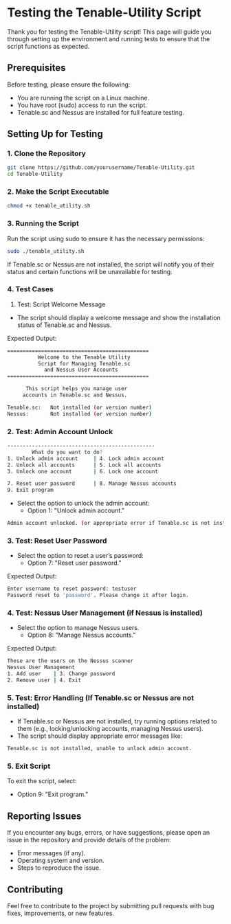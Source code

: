 # Testing the Tenable-Utility Script
Thank you for testing the Tenable-Utility script! This page will guide you through setting up the environment and running tests to ensure that the script functions as expected.
## Prerequisites
Before testing, please ensure the following:
- You are running the script on a Linux machine.
- You have root (sudo) access to run the script.
- Tenable.sc and Nessus are installed for full feature testing.

## Setting Up for Testing
### 1. Clone the Repository
```bash
git clone https://github.com/yourusername/Tenable-Utility.git
cd Tenable-Utility
```
### 2. Make the Script Executable
```bash
chmod +x tenable_utility.sh
```
### 3. Running the Script
Run the script using sudo to ensure it has the necessary permissions:
```bash
sudo ./tenable_utility.sh
```
If Tenable.sc or Nessus are not installed, the script will notify you of their status and certain functions will be unavailable for testing.

### 4. Test Cases
1. Test: Script Welcome Message
- The script should display a welcome message and show the installation status of Tenable.sc and Nessus.

Expected Output:
```bash
==============================================
          Welcome to the Tenable Utility
          Script for Managing Tenable.sc
            and Nessus User Accounts
==============================================

      This script helps you manage user
     accounts in Tenable.sc and Nessus.

Tenable.sc:   Not installed (or version number)
Nessus:       Not installed (or version number)

```
### 2. Test: Admin Account Unlock
```bash
------------------------------------------------
        What do you want to do?
1. Unlock admin account     | 4. Lock admin account
2. Unlock all accounts      | 5. Lock all accounts
3. Unlock one account       | 6. Lock one account

7. Reset user password      | 8. Manage Nessus accounts
9. Exit program
```
- Select the option to unlock the admin account:
    - Option 1: "Unlock admin account."
```bash
Admin account unlocked. (or appropriate error if Tenable.sc is not installed)
```
### 3. Test: Reset User Password
- Select the option to reset a user’s password:
    - Option 7: "Reset user password."

Expected Output:
```bash
Enter username to reset password: testuser
Password reset to 'password'. Please change it after login.
```
### 4. Test: Nessus User Management (if Nessus is installed)
- Select the option to manage Nessus users.
    - Option 8: "Manage Nessus accounts."

Expected Output:
```bash
These are the users on the Nessus scanner
Nessus User Management
1. Add user    | 3. Change password
2. Remove user | 4. Exit
```
### 5. Test: Error Handling (If Tenable.sc or Nessus are not installed)
- If Tenable.sc or Nessus are not installed, try running options related to them (e.g., locking/unlocking accounts, managing Nessus users).
- The script should display appropriate error messages like:
```bash
Tenable.sc is not installed, unable to unlock admin account.
```
### 5. Exit Script
To exit the script, select:
- Option 9: "Exit program."
## Reporting Issues
If you encounter any bugs, errors, or have suggestions, please open an issue in the repository and provide details of the problem:
- Error messages (if any).
- Operating system and version.
- Steps to reproduce the issue.
## Contributing
Feel free to contribute to the project by submitting pull requests with bug fixes, improvements, or new features.

